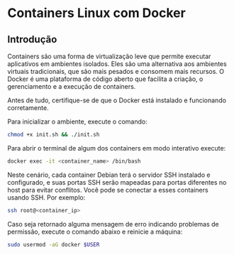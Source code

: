 # Containers Linux com Docker

## Introdução

Containers são uma forma de virtualização leve que permite executar aplicativos em ambientes isolados. Eles são uma alternativa aos ambientes virtuais tradicionais, que são mais pesados e consomem mais recursos. O Docker é uma plataforma de código aberto que facilita a criação, o gerenciamento e a execução de containers.

Antes de tudo, certifique-se de que o Docker está instalado e funcionando corretamente.

Para inicializar o ambiente, execute o comando:

```bash
chmod +x init.sh && ./init.sh
```

Para abrir o terminal de algum dos containers em modo interativo execute:

```bash
docker exec -it <container_name> /bin/bash
```

Neste cenário, cada container Debian terá o servidor SSH instalado e configurado, e suas portas SSH serão mapeadas para portas diferentes no host para evitar conflitos. Você pode se conectar a esses containers usando SSH. Por exemplo:

```bash
ssh root@<container_ip>
```


Caso seja retornado alguma mensagem de erro indicando problemas de permissão, execute o comando abaixo e reinicie a máquina:

```bash
sudo usermod -aG docker $USER
```
